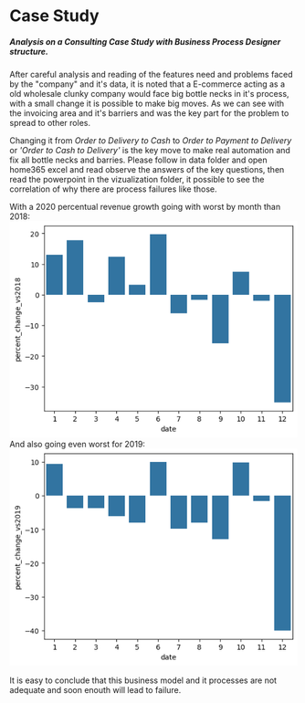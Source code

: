 # Case Study

##### Analysis on a Consulting Case Study with Business Process Designer structure.

After careful analysis and reading of the features need and problems faced by the "company" and it's data, it is noted that a E-commerce acting as a old wholesale clunky company would face big bottle necks in it's process, with a small change it is possible to make big moves. As we can see with the invoicing area and it's barriers and was the key part for the problem to spread to other roles.

Changing it from *Order to Delivery to Cash* to *Order to Payment to Delivery* or *'Order to Cash to Delivery'* is the key move to make real automation and fix all bottle necks and barries. Please follow in data folder and open home365 excel and read observe the answers of the key questions, then read the powerpoint in the vizualization folder, it possible to see the correlation of why there are process failures like those.

With a 2020 percentual revenue growth going with worst by month than 2018:
![alt text](https://github.com/ElielVSAlmeida/Consulting-Study-Case/blob/main/vizualization/percent_2018.png)
And also going even worst for 2019:
![alt text](https://github.com/ElielVSAlmeida/Consulting-Study-Case/blob/main/vizualization/percent_2019.png)

It is easy to conclude that this business model and it processes are not adequate and soon enouth will lead to failure.
